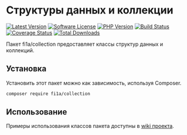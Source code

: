 # Структуры данных и коллекции

[![Latest Version][badge-release]][packagist]
[![Software License][badge-license]][license]
[![PHP Version][badge-php]][php]
[![Build Status][badge-build]][build]
[![Coverage Status][badge-coverage]][coverage]
[![Total Downloads][badge-downloads]][downloads]

Пакет fi1a/collection предоставляет классы структур данных и коллекций.

## Установка

Установить этот пакет можно как зависимость, используя Composer.

``` bash
composer require fi1a/collection
```

## Использование

Примеры использования классов пакета доступны в [wiki проекта](https://github.com/fi1a/collection/wiki).

[badge-release]: https://img.shields.io/packagist/v/fi1a/collection?label=release
[badge-license]: https://img.shields.io/github/license/fi1a/collection?style=flat-square
[badge-php]: https://img.shields.io/packagist/php-v/fi1a/collection?style=flat-square
[badge-build]: https://img.shields.io/travis/com/fi1a/collection?style=flat-square
[badge-coverage]: https://img.shields.io/coveralls/github/fi1a/collection/master.svg?style=flat-square
[badge-downloads]: https://img.shields.io/packagist/dt/fi1a/collection.svg?style=flat-square&colorB=mediumvioletred

[packagist]: https://packagist.org/packages/fi1a/collection
[license]: https://github.com/fi1a/collection/blob/master/LICENSE
[php]: https://php.net
[build]: https://app.travis-ci.com/github/fi1a/collection
[coverage]: https://coveralls.io/r/fi1a/collection?branch=master
[downloads]: https://packagist.org/packages/fi1a/collection